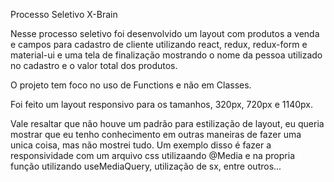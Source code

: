 Processo Seletivo X-Brain

Nesse processo seletivo foi desenvolvido um layout com produtos a venda e campos para cadastro de cliente utilizando
react, redux, redux-form e material-ui e uma tela de finalização mostrando o nome da pessoa utilizado no cadastro e o valor total dos produtos.

O projeto tem foco no uso de Functions e não em Classes.

Foi feito um layout responsivo para os tamanhos, 320px, 720px e 1140px.

Vale resaltar que não houve um padrão para estilização de layout, eu queria mostrar que eu tenho conhecimento em outras maneiras de fazer uma unica coisa, mas não mostrei tudo.
Um exemplo disso é fazer a responsividade com um arquivo css utilizaando @Media e na propria função utilizando useMediaQuery, utilização de sx, entre outros...
